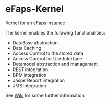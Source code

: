 # eFaps-Kernel
Kernel for an eFaps Instance

The kernel enables the following functionalities:
- DataBase abstraction
- Data Caching
- Access Control to the stored data
- Access Control for UserInterface
- Datamodel abstraction and management
- REST integration
- BPM integration
- JasperReport integration
- JMS integration

See [Wiki](https://github.com/eFaps/eFaps-Kernel/wiki) for some further information.
